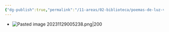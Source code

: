 ```yaml
---
{"dg-publish":true,"permalink":"/11-areas/02-biblioteca/poemas-de-luz-vital/","noteIcon":""}
---
```


- ![Pasted image 20231129005238.png|200](/img/user/11%20%C3%81reas%20%E2%9A%99/02%20Biblioteca/%F0%9F%92%BE%20Adjuntos/Pasted%20image%2020231129005238.png)